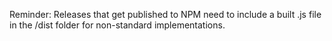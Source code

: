 Reminder: Releases that get published to NPM need to include a built .js file in the /dist folder for non-standard implementations.
